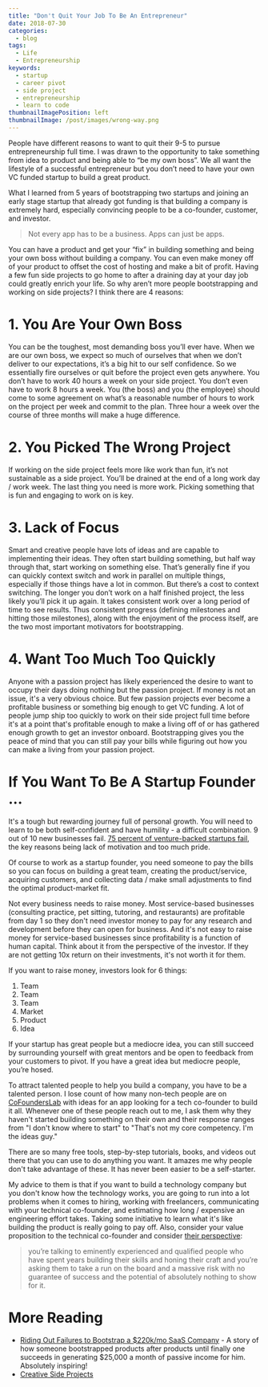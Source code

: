 ```yaml
---
title: "Don't Quit Your Job To Be An Entrepreneur"
date: 2018-07-30
categories:
  - blog
tags:
  - Life
  - Entrepreneurship
keywords:
  - startup
  - career pivot
  - side project
  - entrepreneurship
  - learn to code
thumbnailImagePosition: left
thumbnailImage: /post/images/wrong-way.png
---
```


People have different reasons to want to quit their 9-5 to pursue entrepreneurship full time. I was drawn to the opportunity to take something from idea to product and being able to “be my own boss”. We all want the lifestyle of a successful entrepreneur but you don’t need to have your own VC funded startup to build a great product.

<!--more-->

What I learned from 5 years of bootstrapping two startups and joining an early stage startup that already got funding is that building a company is extremely hard, especially convincing people to be a co-founder, customer, and investor.

> Not every app has to be a business. Apps can just be apps.

You can have a product and get your “fix” in building something and being your own boss without building a company. You can even make money off of your product to offset the cost of hosting and make a bit of profit. Having a few fun side projects to go home to after a draining day at your day job could greatly enrich your life. So why aren’t more people bootstrapping and working on side projects? I think there are 4 reasons:

# 1. You Are Your Own Boss
You can be the toughest, most demanding boss you’ll ever have. When we are our own boss, we expect so much of ourselves that when we don’t deliver to our expectations, it’s a big hit to our self confidence. So we essentially fire ourselves or quit before the project even gets anywhere. You don’t have to work 40 hours a week on your side project. You don’t even have to work 8 hours a week. You (the boss) and you (the employee) should come to some agreement on what’s a reasonable number of hours to work on the project per week and commit to the plan. Three hour a week over the course of three months will make a huge difference.

# 2. You Picked The Wrong Project
If working on the side project feels more like work than fun, it’s not sustainable as a side project. You’ll be drained at the end of a long work day / work week. The last thing you need is more work. Picking something that is fun and engaging to work on is key.

# 3. Lack of Focus
Smart and creative people have lots of ideas and are capable to implementing their ideas. They often start building something, but half way through that, start working on something else. That’s generally fine if you can quickly context switch and work in parallel on multiple things, especially if those things have a lot in common. But there’s a cost to context switching. The longer you don’t work on a half finished project, the less likely you’ll pick it up again. It takes consistent work over a long period of time to see results. Thus consistent progress (defining milestones and hitting those milestones), along with the enjoyment of the process itself, are the two most important motivators for bootstrapping.

# 4. Want Too Much Too Quickly
Anyone with a passion project has likely experienced the desire to want to occupy their days doing nothing but the passion project. If money is not an issue, it's a very obvious choice. But few passion projects ever become a profitable business or something big enough to get VC funding. A lot of people jump ship too quickly to work on their side project full time before it's at a point that's profitable enough to make a living off of or has gathered enough growth to get an investor onboard. Bootstrapping gives you the peace of mind that you can still pay your bills while figuring out how you can make a living from your passion project.

# If You Want To Be A Startup Founder ...

It's a tough but rewarding journey full of personal growth. You will need to learn to be both self-confident and have humility - a difficult combination. 9 out of 10 new businesses fail. [75 percent of venture-backed startups fail](https://www.entrepreneur.com/article/288769), the key reasons being lack of motivation and too much pride.

Of course to work as a startup founder, you need someone to pay the bills so you can focus on building a great team, creating the product/service, acquiring customers, and collecting data / make small adjustments to find the optimal product-market fit.

Not every business needs to raise money. Most service-based businesses (consulting practice, pet sitting, tutoring, and restaurants) are profitable from day 1 so they don't need investor money to pay for any research and development before they can open for business. And it's not easy to raise money for service-based businesses since profitability is a function of human capital. Think about it from the perspective of the investor. If they are not getting 10x return on their investments, it's not worth it for them.

If you want to raise money, investors look for 6 things:

1. Team
2. Team
3. Team
4. Market
5. Product
6. Idea

If your startup has great people but a mediocre idea, you can still succeed by surrounding yourself with great mentors and be open to feedback from your customers to pivot. If you have a great idea but mediocre people, you’re hosed.

To attract talented people to help you build a company, you have to be a talented person. I lose count of how many non-tech people are on [CoFoundersLab](https://cofounderslab.com/) with ideas for an app looking for a tech co-founder to build it all. Whenever one of these people reach out to me, I ask them why they haven't started building something on their own and their response ranges from "I don't know where to start" to "That's not my core competency. I'm the ideas guy."

There are so many free tools, step-by-step tutorials, books, and videos out there that you can use to do anything you want. It amazes me why people don't take advantage of these. It has never been easier to be a self-starter.

My advice to them is that if you want to build a technology company but you don't know how the technology works, you are going to run into a lot problems when it comes to hiring, working with freelancers, communicating with your technical co-founder, and estimating how long / expensive an engineering effort takes. Taking some initiative to learn what it's like building the product is really going to pay off. Also, consider your value proposition to the technical co-founder and consider [their perspective](https://medium.com/swlh/nobody-wants-to-be-your-technical-co-founder-thats-the-truth-758e2e00eb53):

> you’re talking to eminently experienced and qualified people who have spent years building their skills and honing their craft and you’re asking them to take a run on the board and a massive risk with no guarantee of success and the potential of absolutely nothing to show for it.

# More Reading
* [Riding Out Failures to Bootstrap a $220k/mo SaaS Company](https://www.indiehackers.com/interview/riding-out-failures-to-bootstrap-a-25k-mo-saas-company-19f3172f86?utm_source=Indie+Hackers+Newsletter&utm_campaign=indie-hackers-newsletter-20180730) -  A story of how someone bootstrapped products after products until finally one succeeds in generating $25,000 a month of passive income for him. Absolutely inspiring!
* [Creative Side Projects](https://www.shopify.com/partners/blog/creative-side-projects-a-how-to-guide)
